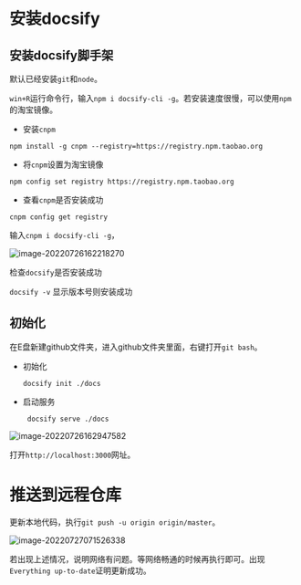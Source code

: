 # **安装docsify**

## 安装docsify脚手架

默认已经安装`git`和`node`。

`win+R`运行命令行，输入`npm i docsify-cli -g`。若安装速度很慢，可以使用`npm`的淘宝镜像。

* 安装`cnpm`

`npm install -g cnpm --registry=https://registry.npm.taobao.org`

* 将`cnpm`设置为淘宝镜像

`npm config set registry https://registry.npm.taobao.org`

* 查看`cnpm`是否安装成功

`cnpm config get registry `

输入`cnpm i docsify-cli -g`，

![image-20220726162218270](C:\Users\86186\AppData\Roaming\Typora\typora-user-images\image-20220726162218270.png)

检查`docsify`是否安装成功

`docsify -v`  显示版本号则安装成功

## 初始化

在E盘新建github文件夹，进入github文件夹里面，右键打开`git bash`。

* 初始化

  `docsify init ./docs`

* 启动服务

  ` docsify serve ./docs`

![image-20220726162947582](C:\Users\86186\AppData\Roaming\Typora\typora-user-images\image-20220726162947582.png)

打开`http://localhost:3000`网址。

# **推送到远程仓库**

更新本地代码，执行`git push -u origin origin/master`。

![image-20220727071526338](C:/Users/86186/AppData/Roaming/Typora/typora-user-images/image-20220727071526338.png)

若出现上述情况，说明网络有问题。等网络畅通的时候再执行即可。出现`Everything up-to-date`证明更新成功。